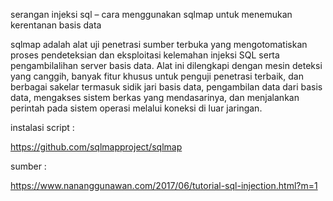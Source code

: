 serangan injeksi sql – cara menggunakan sqlmap untuk menemukan kerentanan basis data

sqlmap adalah alat uji penetrasi sumber terbuka yang mengotomatiskan proses pendeteksian dan eksploitasi kelemahan injeksi SQL serta pengambilalihan server basis data. Alat ini dilengkapi dengan mesin deteksi yang canggih, banyak fitur khusus untuk penguji penetrasi terbaik, dan berbagai sakelar termasuk sidik jari basis data, pengambilan data dari basis data, mengakses sistem berkas yang mendasarinya, dan menjalankan perintah pada sistem operasi melalui koneksi di luar jaringan.

instalasi script :

https://github.com/sqlmapproject/sqlmap

sumber :

https://www.nananggunawan.com/2017/06/tutorial-sql-injection.html?m=1




